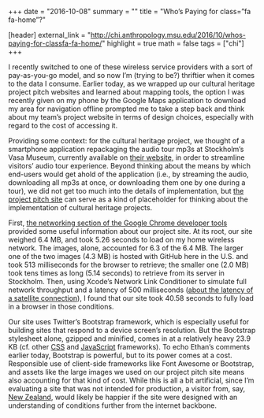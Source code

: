 +++
date = "2016-10-08"
summary = ""
title = "Who’s Paying for class=”fa fa-home”?"

[header]
  external_link = "http://chi.anthropology.msu.edu/2016/10/whos-paying-for-classfa-fa-home/"
  highlight = true
  math = false
  tags = ["chi"]
+++

I recently switched to one of these wireless service providers with a sort of pay-as-you-go model, and so now I’m (trying to be?) thriftier when it comes to the data I consume. Earlier today, as we wrapped up our cultural heritage project pitch websites and learned about mapping tools, the option I was recently given on my phone by the Google Maps application to download my area for navigation offline prompted me to take a step back and think about my team’s project website in terms of design choices, especially with regard to the cost of accessing it.

Providing some context: for the cultural heritage project, we thought of a smartphone application repackaging the audio tour mp3s at Stockholm’s Vasa Museum, currently available on [their website](http://www.vasamuseet.se/en), in order to streamline visitors’ audio tour experience. Beyond thinking about the means by which end-users would get ahold of the application (i.e., by streaming the audio, downloading all mp3s at once, or downloading them one by one during a tour), we did not get too much into the details of implementation, but [the project pitch site](https://bijanisa.github.io/vasa-redux) can serve as a kind of placeholder for thinking about the implementation of cultural heritage projects.

First, [the networking section of the Google Chrome developer tools](https://developers.google.com/web/tools/chrome-devtools/network-performance/resource-loading) provided some useful information about our project site. At its root, our site weighed 6.4 MB, and took 5.26 seconds to load on my home wireless network. The images, alone, accounted for 6.3 of the 6.4 MB. The larger one of the two images (4.3 MB) is hosted with GitHub here in the U.S. and took 513 milliseconds for the browser to retrieve; the smaller one (2.0 MB) took tens times as long (5.14 seconds) to retrieve from its server in Stockholm. Then, using Xcode’s Network Link Conditioner to simulate full network throughput and a latency of 500 milliseconds ([about the latency of a satellite connection](http://compnetworking.about.com/od/speedtests/a/network_latency.htm)), I found that our site took 40.58 seconds to fully load in a browser in those conditions.

Our site uses Twitter’s Bootstrap framework, which is especially useful for building sites that respond to a device screen’s resolution. But the Bootstrap stylesheet alone, gzipped and minified, comes in at a relatively heavy 23.9 KB (cf. other [CSS](https://en.wikipedia.org/wiki/CSS_frameworks) and [JavaScript](https://en.wikipedia.org/wiki/Comparison_of_JavaScript_frameworks) frameworks). To echo Ethan’s comments earlier today, Bootstrap is powerful, but to its power comes at a cost. Responsible use of client-side frameworks like Font Awesome or Bootstrap, and assets like the large images we used on our project pitch site means also accounting for that kind of cost. While this is all a bit artificial, since I’m evaluating a site that was not intended for production, a visitor from, say, [New Zealand](https://devchat.tv/js-jabber/114-jsj-asynchronous-ui-and-non-blocking-interactions-with-elliott-kember), would likely be happier if the site were designed with an understanding of conditions further from the internet backbone.
